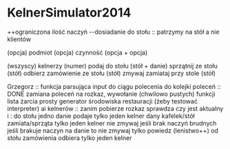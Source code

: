 KelnerSimulator2014
===================

++ograniczona ilość naczyń
--dosiadanie do stołu :: patrzymy na stół a nie klientów

(opcja) podmiot (opcja) czynność (opcja + opcja)

(wszyscy) kelnerzy (numer) podaj do stołu (stół + danie)
                           sprzątnij ze stołu (stół)
                           odbierz zamówienie ze stołu (stół)
                           zmywaj
                           zamiataj przy stole (stół)

Grzegorz :: funkcja parsująca input do ciągu polecenia do kolejki poleceń :: DONE
            zamiana poleceń na rozkaz, wywołanie (chwilowo pustych) funkcji
            lista żarcia
            prosty generator środowiska restauracji (żeby testować interpreter)
            ai kelnerów ::  zanim pobierze rozkaz sprawdza czy jest aktualny i :
                            do stołu jedno danie podaje tylko jeden kelner
                            dany kafelek/stół zamiata/sprząta tylko jeden kelner
                            nie zmywaj jeśli brak naczyń brudnych
                            jeśli brakuje naczyn na danie to nie zmywaj tylko powiedz (lenistwo++)
                            od stołu zamówienia odbiera tylko jeden kelner
                            